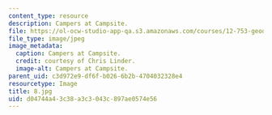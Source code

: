 ```yaml
---
content_type: resource
description: Campers at Campsite.
file: https://ol-ocw-studio-app-qa.s3.amazonaws.com/courses/12-753-geodynamics-seminar-spring-2006/d04744a43c38a3c3043c897ae0574e56_8.jpg
file_type: image/jpeg
image_metadata:
  caption: Campers at Campsite.
  credit: courtesy of Chris Linder.
  image-alt: Campers at Campsite.
parent_uid: c3d972e9-df6f-b026-6b2b-4704032328e4
resourcetype: Image
title: 8.jpg
uid: d04744a4-3c38-a3c3-043c-897ae0574e56
---
```


